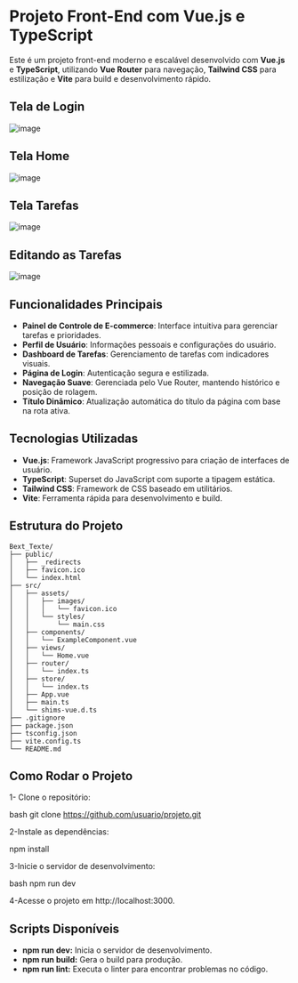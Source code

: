 # Projeto Front-End com Vue.js e TypeScript  

Este é um projeto front-end moderno e escalável desenvolvido com **Vue.js** e **TypeScript**, utilizando **Vue Router** para navegação, **Tailwind CSS** para estilização e **Vite** para build e desenvolvimento rápido.  
## Tela de Login
![image](https://github.com/user-attachments/assets/09101ade-3d2d-4e83-af4d-4af0bcad8df6)

## Tela Home 
![image](https://github.com/user-attachments/assets/b0401107-d2db-45d7-b580-c16e707f5427)

## Tela Tarefas 
![image](https://github.com/user-attachments/assets/ca49c7a1-9c18-4e7e-9be3-599dab8ea412)

## Editando as Tarefas 
![image](https://github.com/user-attachments/assets/46b5fa0b-694b-4f9d-a806-6521894ec4ae)





## Funcionalidades Principais  
- **Painel de Controle de E-commerce**: Interface intuitiva para gerenciar tarefas e prioridades.  
- **Perfil de Usuário**: Informações pessoais e configurações do usuário.  
- **Dashboard de Tarefas**: Gerenciamento de tarefas com indicadores visuais.  
- **Página de Login**: Autenticação segura e estilizada.  
- **Navegação Suave**: Gerenciada pelo Vue Router, mantendo histórico e posição de rolagem.  
- **Título Dinâmico**: Atualização automática do título da página com base na rota ativa.  

## Tecnologias Utilizadas  
- **Vue.js**: Framework JavaScript progressivo para criação de interfaces de usuário.  
- **TypeScript**: Superset do JavaScript com suporte a tipagem estática.  
- **Tailwind CSS**: Framework de CSS baseado em utilitários.  
- **Vite**: Ferramenta rápida para desenvolvimento e build.  

## Estrutura do Projeto  
```plaintext
Bext_Texte/
├── public/
│   ├── _redirects
│   ├── favicon.ico
│   └── index.html
├── src/
│   ├── assets/
│   │   ├── images/
│   │   │   └── favicon.ico
│   │   └── styles/
│   │       └── main.css
│   ├── components/
│   │   └── ExampleComponent.vue
│   ├── views/
│   │   └── Home.vue
│   ├── router/
│   │   └── index.ts
│   ├── store/
│   │   └── index.ts
│   ├── App.vue
│   ├── main.ts
│   └── shims-vue.d.ts
├── .gitignore
├── package.json
├── tsconfig.json
├── vite.config.ts
└── README.md
```
## Como Rodar o Projeto
1- Clone o repositório:

bash
git clone https://github.com/usuario/projeto.git

2-Instale as dependências:

npm install

3-Inicie o servidor de desenvolvimento:

bash
npm run dev

4-Acesse o projeto em http://localhost:3000.

## Scripts Disponíveis
- **npm run dev:** Inicia o servidor de desenvolvimento.
- **npm run build:** Gera o build para produção.
- **npm run lint:** Executa o linter para encontrar problemas no código.

